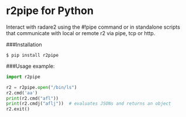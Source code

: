 r2pipe for Python
=================

Interact with radare2 using the #!pipe command or in standalone scripts
that communicate with local or remote r2 via pipe, tcp or http.

###Installation

```
$ pip install r2pipe
```


###Usage example:

```python
import r2pipe

r2 = r2pipe.open("/bin/ls")
r2.cmd('aa')
print(r2.cmd("afl"))
print(r2.cmdj("aflj"))  # evaluates JSONs and returns an object
r2.exit()
```
